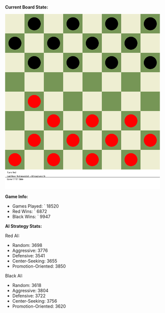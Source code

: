 
**Current Board State:**  
<!-- START_GIF -->
![Checkers Game](./checkers_game.gif)
<!-- END_GIF -->

**Game Info:**  
- Games Played: `<!-- GAMES_PLAYED --> 18520
- Red Wins: `<!-- RED_WINS --> 6872
- Black Wins: `<!-- BLACK_WINS --> 9947

<!-- AI_STATS -->
**AI Strategy Stats:**

Red AI:
- Random: 3698
- Aggressive: 3776
- Defensive: 3541
- Center-Seeking: 3655
- Promotion-Oriented: 3850

Black AI:
- Random: 3618
- Aggressive: 3804
- Defensive: 3722
- Center-Seeking: 3756
- Promotion-Oriented: 3620

